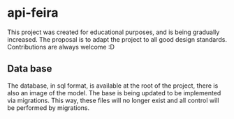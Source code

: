 # api-feira
This project was created for educational purposes, and is being gradually increased. The proposal is to adapt the project to all good design standards. Contributions are always welcome :D

## Data base
The database, in sql format, is available at the root of the project, there is also an image of the model.
The base is being updated to be implemented via migrations. This way, these files will no longer exist and all control will be performed by migrations.